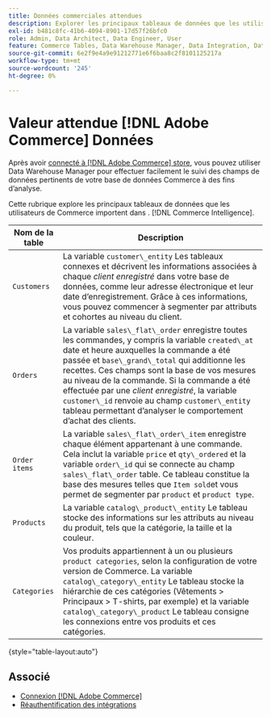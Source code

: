 ```yaml
---
title: Données commerciales attendues
description: Explorer les principaux tableaux de données que les utilisateurs de Commerce importent dans Commerce Intelligence
exl-id: b481c8fc-41b6-4094-8901-17d57f26bfc0
role: Admin, Data Architect, Data Engineer, User
feature: Commerce Tables, Data Warehouse Manager, Data Integration, Data Import/Export
source-git-commit: 6e2f9e4a9e91212771e6f6baa8c2f8101125217a
workflow-type: tm+mt
source-wordcount: '245'
ht-degree: 0%

---
```


# Valeur attendue [!DNL Adobe Commerce] Données

Après avoir [connecté à [!DNL Adobe Commerce] store](../../../data-analyst/importing-data/integrations/magento.md), vous pouvez utiliser Data Warehouse Manager pour effectuer facilement le suivi des champs de données pertinents de votre base de données Commerce à des fins d’analyse.

Cette rubrique explore les principaux tableaux de données que les utilisateurs de Commerce importent dans . [!DNL Commerce Intelligence].

| **Nom de la table** | **Description** |
|-----|-----|
| `Customers` | La variable `customer\_entity` Les tableaux connexes et décrivent les informations associées à chaque *client enregistré* dans votre base de données, comme leur adresse électronique et leur date d’enregistrement. Grâce à ces informations, vous pouvez commencer à segmenter par attributs et cohortes au niveau du client. |
| `Orders` | La variable `sales\_flat\_order` enregistre toutes les commandes, y compris la variable `created\_at` date et heure auxquelles la commande a été passée et `base\_grand\_total` qui additionne les recettes. Ces champs sont la base de vos mesures au niveau de la commande. Si la commande a été effectuée par une *client enregistré*, la variable `customer\_id` renvoie au champ  `customer\_entity` tableau permettant d’analyser le comportement d’achat des clients. |
| `Order items` | La variable `sales\_flat\_order\_item` enregistre chaque élément appartenant à une commande. Cela inclut la variable `price` et `qty\_ordered` et la variable `order\_id` qui se connecte au champ `sales\_flat\_order` table. Ce tableau constitue la base des mesures telles que `Item sold`et vous permet de segmenter par `product` et `product type`. |
| `Products` | La variable `catalog\_product\_entity` Le tableau stocke des informations sur les attributs au niveau du produit, tels que la catégorie, la taille et la couleur. |
| `Categories` | Vos produits appartiennent à un ou plusieurs `product categories`, selon la configuration de votre version de Commerce. La variable `catalog\_category\_entity` Le tableau stocke la hiérarchie de ces catégories (Vêtements > Principaux > T-shirts, par exemple) et la variable `catalog\_category\_product` Le tableau consigne les connexions entre vos produits et ces catégories. |

{style="table-layout:auto"}

## Associé

* [Connexion [!DNL Adobe Commerce]](../integrations/magento.md)
* [Réauthentification des intégrations](https://experienceleague.adobe.com/docs/commerce-knowledge-base/kb/how-to/mbi-reauthenticating-integrations.html)

